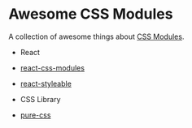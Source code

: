 # Awesome CSS Modules
A collection of awesome things about [CSS Modules](https://github.com/css-modules/css-modules).

 - React
  - [react-css-modules](https://github.com/gajus/react-css-modules)
  - [react-styleable](https://github.com/pluralsight/react-styleable)
  
 - CSS Library
  - [pure-css](https://github.com/StevenIseki/pure-css)
